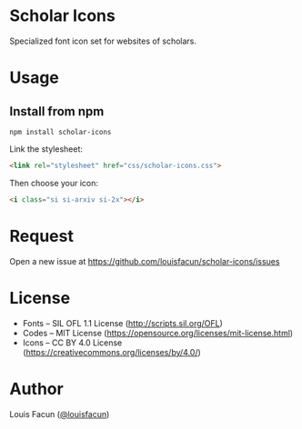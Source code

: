 # Scholar Icons
Specialized font icon set for websites of scholars.

# Usage
## Install from npm
```
npm install scholar-icons
```
Link the stylesheet:
```html
<link rel="stylesheet" href="css/scholar-icons.css">
```
Then choose your icon:
```html
<i class="si si-arxiv si-2x"></i>
```
# Request
Open a new issue at https://github.com/louisfacun/scholar-icons/issues

# License
- Fonts  – SIL OFL 1.1 License (http://scripts.sil.org/OFL)
- Codes – MIT License (https://opensource.org/licenses/mit-license.html)
- Icons – CC BY 4.0 License (https://creativecommons.org/licenses/by/4.0/)

# Author
Louis Facun ([@louisfacun](https://github.com/louisfacun))
